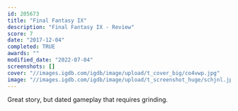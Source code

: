 ```yaml
---
id: 205673
title: "Final Fantasy IX"
description: "Final Fantasy IX - Review"
score: 7
date: "2017-12-04"
completed: TRUE
awards: ""
modified_date: "2022-07-04"
screenshots: []
cover: "//images.igdb.com/igdb/image/upload/t_cover_big/co4vwp.jpg"
image: "//images.igdb.com/igdb/image/upload/t_screenshot_huge/schjnl.jpg"
---
```

Great story, but dated gameplay that requires grinding.